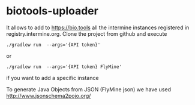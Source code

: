 # biotools-uploader
It allows to add to https://bio.tools all the intermine instances registered in registry.intermine.org.
Clone the project from github and execute
```
./gradlew run  --args='{API token}'
```
or 
```
./gradlew run  --args='{API token} FlyMine'
```
if you want to add a specific instance

To generate Java Objects from JSON (FlyMine json) we have used http://www.jsonschema2pojo.org/
